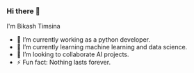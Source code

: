### Hi there 👋

I'm Bikash Timsina

- 🔭 I’m currently working as a python developer.
- 🌱 I’m currently learning machine learning and data science.
- 👯 I’m looking to collaborate AI projects.
- ⚡ Fun fact: Nothing lasts forever.

